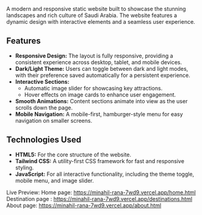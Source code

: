 
A modern and responsive static website built to showcase the stunning landscapes and rich culture of Saudi Arabia. The website features a dynamic design with interactive elements and a seamless user experience.

## Features

-   **Responsive Design:** The layout is fully responsive, providing a consistent experience across desktop, tablet, and mobile devices.
-   **Dark/Light Theme:** Users can toggle between dark and light modes, with their preference saved automatically for a persistent experience.
-   **Interactive Sections:**
    -   Automatic image slider for showcasing key attractions.
    -   Hover effects on image cards to enhance user engagement.
-   **Smooth Animations:** Content sections animate into view as the user scrolls down the page.
-   **Mobile Navigation:** A mobile-first, hamburger-style menu for easy navigation on smaller screens.

## Technologies Used

-   **HTML5:** For the core structure of the website.
-   **Tailwind CSS:** A utility-first CSS framework for fast and responsive styling.
-   **JavaScript:** For all interactive functionality, including the theme toggle, mobile menu, and image slider.

Live Preview: 
Home page: https://minahil-rana-7wd9.vercel.app/home.html
Destination page : https://minahil-rana-7wd9.vercel.app/destinations.html
About page: https://minahil-rana-7wd9.vercel.app/about.html